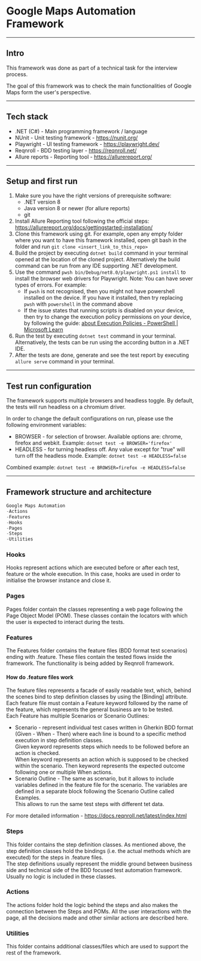 # Google Maps Automation Framework

---

## Intro
This framework was done as part of a technical task for the interview process.

The goal of this framework was to check the main functionalities of Google Maps form the user's perspective.

---

## Tech stack
* .NET (C#) - Main programming framework / language
* NUnit - Unit testing framework - https://nunit.org/
* Playwright - UI testing framework - https://playwright.dev/
* Reqnroll - BDD testing layer - https://reqnroll.net/
* Allure reports - Reporting tool - https://allurereport.org/

---

## Setup and first run
1. Make sure you have the right versions of prerequisite software:
   * .NET version 8
   * Java version 8 or newer (for allure reports)
   * git
2. Install Allure Reporting tool following the official steps: https://allurereport.org/docs/gettingstarted-installation/
3. Clone this framework using git. For example, open any empty folder where you want to have this framework installed, open git bash in the folder and run `git clone <insert_link_to_this_repo>`
4. Build the project by executing `dotnet build` command in your terminal opened at the location of the cloned project. Alternatively the build command can be run from any IDE supporting .NET development.
5. Use the command `pwsh bin/Debug/net8.0/playwright.ps1 install` to install the browser web drivers for Playwright. Note: You can have sever types of errors. For example:
    * If `pwsh` is not recognised, then you might not have powershell installed on the device. If you have it installed, then try replacing `pwsh` with `powershell` in the command above
    * If the issue states that running scripts is disabled on your device, then try to change the execution policy permissions on your device, by following the guide: [about Execution Policies - PowerShell | Microsoft Learn](https://learn.microsoft.com/en-us/powershell/module/microsoft.powershell.core/about/about_execution_policies?view=powershell-7.4)
6. Run the test by executing `dotnet test` command in your terminal. Alternatively, the tests can be run using the according button in a .NET IDE.
7. After the tests are done, generate and see the test report by executing `allure serve` command in your terminal.

---

## Test run configuration
The framework supports multiple browsers and headless toggle. By default, the tests will run headless on a chromium driver.

In order to change the default configurations on run, please use the following environment variables:
* BROWSER - for selection of browser. Available options are: chrome, firefox and webkit. Example: `dotnet test -e BROWSER='firefox'`
* HEADLESS - for turning headless off. Any value except for "true" will turn off the headless mode. Example: `dotnet test -e HEADLESS=false`

Combined example: `dotnet test -e BROWSER=firefox -e HEADLESS=false`

---

## Framework structure and architecture
```C#
Google Maps Automation
-Actions
-Features
-Hooks
-Pages
-Steps
-Utilities
```

### Hooks
Hooks represent actions which are executed before or after each test, feature or the whole execution. In this case, hooks are used in order to initialise the browser instance and close it.

### Pages
Pages folder contain the classes representing a web page following the Page Object Model (POM). These classes contain the locators with which the user is expected to interact during the tests.  

### Features
The Features folder contains the feature files (BDD format test scenarios) ending with .feature. These files contain the tested flows inside the framework. The functionality is being added by Reqnroll framework.

#### How do .feature files work
The feature files represents a facade of easily readable text, which, behind the scenes bind to step definition classes by using the [Binding] attribute.  
Each feature file must contain a Feature keyword followed by the name of the feature, which represents the general business are to be tested.  
Each Feature has multiple Scenarios or Scenario Outlines:
* Scenario - represent individual test cases written in Gherkin BDD format (Given - When - Then) where each line is bound to a specific method execution in step definition classes.  
Given keyword represents steps which needs to be followed before an action is checked.  
When keyword represents an action which is supposed to be checked within the scenario.
Then keyword represents the expected outcome following one or multiple When actions.
* Scenario Outline - The same as scenario, but it allows to include variables defined in the feature file for the scenario. The variables are defined in a separate block following the Scenario Outline called Examples.  
This allows to run the same test steps with different tet data.  

For more detailed information - https://docs.reqnroll.net/latest/index.html

### Steps
This folder contains the step definition classes. As mentioned above, the step definition classes hold the bindings (i.e. the actual methods which are executed) for the steps in .feature files.  
The step definitions usually represent the middle ground between business side and technical side of the BDD focused test automation framework. Usually no logic is included in these classes.

### Actions
The actions folder hold the logic behind the steps and also makes the connection between the Steps and POMs. All the user interactions with the page, all the decisions made and other similar actions are described here.

### Utilities
This folder contains additional classes/files which are used to support the rest of the framework. 